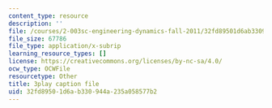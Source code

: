 ```yaml
---
content_type: resource
description: ''
file: /courses/2-003sc-engineering-dynamics-fall-2011/32fd89501d6ab330944a235a058577b2_jROTMB142T0.srt
file_size: 67786
file_type: application/x-subrip
learning_resource_types: []
license: https://creativecommons.org/licenses/by-nc-sa/4.0/
ocw_type: OCWFile
resourcetype: Other
title: 3play caption file
uid: 32fd8950-1d6a-b330-944a-235a058577b2
---
```

